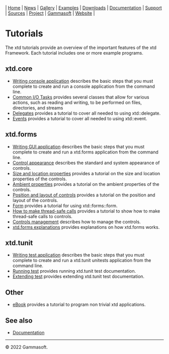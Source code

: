 | [Home](home.md) | [News](news.md) | [Gallery](gallery.md) | [Examples](examples.md) | [Downloads](downloads.md) | [Documentation](documentation.md) | [Support](support.md) | [Sources](https://github.com/gammasoft71/xtd) | [Project](https://sourceforge.net/projects/xtdpro/) | [Gammasoft](gammasoft.md) | [Website](https://gammasoft71.wixsite.com/xtdpro) |

# Tutorials

The xtd tutorials provide an overview of the important features of the xtd Framework. Each tutorial includes one or more example programs. 

## xtd.core

* [Writing console application](writing_applicaion_console.md) describes the basic steps that you must complete to create and run a console application from the command line.
* [Common I/O Tasks](common_io_tasks.md) provides several classes that allow for various actions, such as reading and writing, to be performed on files, directories, and streams
* [Delegates](delegates.md) provides a tutorial to cover all needed to using xtd::delegate.
* [Events](events.md) provides a tutorial to cover all needed to using xtd::event.

## xtd.forms

* [Writing GUI application](writing_applicaion_gui.md) describes the basic steps that you must complete to create and run a xtd.forms application from the command line.
* [Control appearance](control_appearance.md) describes the standard and system appearance of controls.
* [Size and location properties](size_and_location_properties.md) provides a tutorial on the size and location properties of the controls.
* [Ambient properties](ambient_properties.md) provides a tutorial on the ambient properties of the controls.
* [Position and layout of controls](position_and_layout_of_controls.md) provides a tutorial on the position and layout of the controls.
* [Form](form.md) provides a tutorial for using xtd::forms::form.
* [How to make thread-safe calls](thread_safe_control_call.md) provides a tutorial to show how to make thread-safe calls to controls.
* [Controls management](controls_management.md) describes how to manage the controls.
* [xtd.forms explanations](xtd_forms_explanations.md) provides explanations on how xtd.forms works.

## xtd.tunit

* [Writing test application](writing_applicaion_test.md) describes the basic steps that you must complete to create and run a xtd.tunit unitests application from the command line.
* [Running test](writing_applicaion_running_test.md) provides running xtd.tunit test documentation.
* [Extending test](writing_applicaion_extending_test.md) provides extending xtd.tunit test documentation.

## Other

* [eBook](ebook.md) provides a tutorial to program non trivial xtd applications.

## See also

* [Documentation](documentation.md)

______________________________________________________________________________________________

© 2022 Gammasoft.
